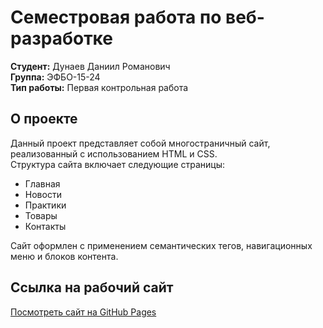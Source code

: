 # Семестровая работа по веб-разработке

**Студент:** Дунаев Даниил Романович  
**Группа:** ЭФБО-15-24  
**Тип работы:** Первая контрольная работа  

## О проекте

Данный проект представляет собой многостраничный сайт, реализованный с использованием HTML и CSS.  
Структура сайта включает следующие страницы:  

- Главная  
- Новости  
- Практики  
- Товары  
- Контакты  

Сайт оформлен с применением семантических тегов, навигационных меню и блоков контента.  

## Ссылка на рабочий сайт

[Посмотреть сайт на GitHub Pages](https://danydunaev.github.io/frontend-and-backend-practice/)